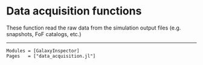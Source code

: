 # Data acquisition functions

These function read the raw data from the simulation output files (e.g. snapshots, FoF catalogs, etc.) 

---

```@autodocs
Modules = [GalaxyInspector]
Pages   = ["data_acquisition.jl"]
```
